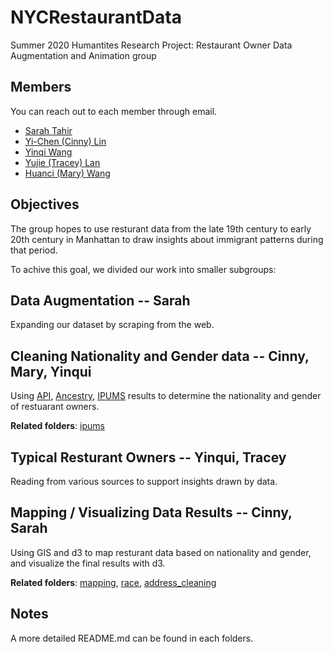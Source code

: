# NYCRestaurantData

Summer 2020 Humantites Research Project: Restaurant Owner Data Augmentation and Animation group

## Members

You can reach out to each member through email.

- [Sarah Tahir](mailto:sat454@nyu.edu)
- [Yi-Chen (Cinny) Lin](mailto:ycl461@nyu.edu)
- [Yinqi Wang](mailto:yw3580@nyu.edu)
- [Yujie (Tracey) Lan](mailto:yl5535@nyu.edu)
- [Huanci (Mary) Wang](mailto:hw1685@nyu.edu)

## Objectives

The group hopes to use resturant data from the late 19th century to early 20th century in Manhattan to draw insights about immigrant patterns during that period.

To achive this goal, we divided our work into smaller subgroups:

## Data Augmentation -- Sarah

Expanding our dataset by scraping from the web.

## Cleaning Nationality and Gender data -- Cinny, Mary, Yinqui

Using [API](https://v2.namsor.com), [Ancestry](https://www.ancestry.com), [IPUMS](http://ipums.org) results to determine the nationality and gender of restuarant owners.

**Related folders**: [ipums](https://github.com/CinnyLin/NYCRestaurantData/tree/master/ipums)

## Typical Resturant Owners -- Yinqui, Tracey

Reading from various sources to support insights drawn by data.

## Mapping / Visualizing Data Results -- Cinny, Sarah

Using GIS and d3 to map resturant data based on nationality and gender, and visualize the final results with d3.

**Related folders**: [mapping](https://github.com/CinnyLin/NYCRestaurantData/tree/master/mapping), [race](https://github.com/CinnyLin/NYCRestaurantData/tree/master/race), [address_cleaning](https://github.com/CinnyLin/NYCRestaurantData/tree/master/address_cleaning)

## Notes

A more detailed README.md can be found in each folders.
